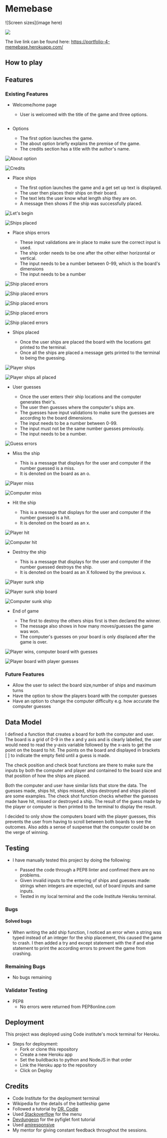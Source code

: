 <h1 align="left">Memebase</h1>

![Screen sizes](image here)

<img src="media/images/home.PNG">

The live link can be found here: https://portfolio-4-memebase.herokuapp.com/



## How to play




## Features

### Existing Features

-   Welcome/home page

    -   User is welcomed with the title of the game and three options.

![]()

-   Options

    -   The first option launches the game.
    -   The about option briefly explains the premise of the game.
    -   The credits section has a title with the author's name. 

![About option](https://github.com/dhowai/portfolio-3-battleship/blob/main/images/about-game.png)

![Credits](https://github.com/dhowai/portfolio-3-battleship/blob/main/images/credits.png)

-   Place ships

    -   The first option launches the game and a get set up text is displayed.
    -   The user then places their ships on their board.
    -   The text lets the user know what length ship they are on.
    -   A message then shows if the ship was successfully placed.

![Let's begin](https://github.com/dhowai/portfolio-3-battleship/blob/main/images/begin-game.png)

![Ships placed](https://github.com/dhowai/portfolio-3-battleship/blob/main/images/entering-ships.png)

-   Place ships errors

    -   These input validations are in place to make sure the correct input is used.
    -   The ship order needs to be one after the other either horizontal or vertical.
    -   The input needs to be a number between 0-99, which is the board's dimensions
    -   The input needs to be a number

![Ship placed errors](https://github.com/dhowai/portfolio-3-battleship/blob/main/images/entering-ship-error.png)

![Ship placed errors](https://github.com/dhowai/portfolio-3-battleship/blob/main/images/entering-ship-error%20(2).png)

![Ship placed errors](https://github.com/dhowai/portfolio-3-battleship/blob/main/images/entering-ship-error%20(3).png)

![Ship placed errors](https://github.com/dhowai/portfolio-3-battleship/blob/main/images/entering-ship-error%20(4).png)

![Ship placed errors](https://github.com/dhowai/portfolio-3-battleship/blob/main/images/entering-ship-error%20(5).png)

-   Ships placed

    -   Once the user ships are placed the board with the locations get printed to the terminal.
    -   Once all the ships are placed a message gets printed to the terminal to being the guessing.

![Player ships](https://github.com/dhowai/portfolio-3-battleship/blob/main/images/player-ships-placed.png)

![Player ships all placed](https://github.com/dhowai/portfolio-3-battleship/blob/main/images/ships-all-placed.png)

-   User guesses

    -   Once the user enters their ship locations and the computer generates their's.
    -   The user then guesses where the computer's ships are.
    -   The guesses have input validations to make sure the guesses are according to the board dimensions.
    -   The input needs to be a number between 0-99.
    -   The input must not be the same number guesses previously.
    -   The input needs to be a number.

![Guess errors](https://github.com/dhowai/portfolio-3-battleship/blob/main/images/guess-errors.png)

-   Miss the ship

    -   This is a message that displays for the user and computer if the number guessed is a miss.
    -   It is denoted on the board as an o.

![Player miss](https://github.com/dhowai/portfolio-3-battleship/blob/main/images/player-miss.png)

![Computer miss](https://github.com/dhowai/portfolio-3-battleship/blob/main/images/computer-miss.png)

-   Hit the ship

    -   This is a message that displays for the user and computer if the number guessed is a hit.
    -   It is denoted on the board as an x.

![Player hit](https://github.com/dhowai/portfolio-3-battleship/blob/main/images/player-hit.png)

![Computer hit](https://github.com/dhowai/portfolio-3-battleship/blob/main/images/computer-hit.png)

-   Destroy the ship

    -   This is a message that displays for the user and computer if the number guessed destroys the ship.
    -   It is denoted on the board as an X followed by the previous x.

![Player sunk ship](https://github.com/dhowai/portfolio-3-battleship/blob/main/images/player-sunk-ship.png)

![Player sunk ship board](https://github.com/dhowai/portfolio-3-battleship/blob/main/images/player-sunk-ship-board.png)

![Computer sunk ship](https://github.com/dhowai/portfolio-3-battleship/blob/main/images/computer-sunk-ship.png)

-   End of game

    -   The first to destroy the others ships first is then declared the winner.
    -   The message also shows in how many moves/guesses the game was won.
    -   The computer's guesses on your board is only displaced after the game is over.

![Player wins, computer board with guesses](https://github.com/dhowai/portfolio-3-battleship/blob/main/images/player-win.png)

![Player board with player guesses](https://github.com/dhowai/portfolio-3-battleship/blob/main/images/player-board-with-computer-guesses.png)

### Future Features

-   Allow the user to select the board size,number of ships and maximum turns
-   Have the option to show the players board with the computer guesses
-   Have an option to change the computer difficulty e.g. how accurate the computer guesses

## Data Model 

I defined a function that creates a board for both the computer and user. The board is a grid of 0-9 in the x and y axis and is clearly labelled, the user would need to read the y-axis variable followed by the x-axis to get the point on the board to hit. The points on the board and displayed in brackets [ ] to indicate the empty field until a guess is made. 

The check position and check boat functions are there to make sure the inputs by both the computer and player and contained to the board size and that position of how the ships are placed.

Both the computer and user have similar lists that store the data. The guesses made, ships hit, ships missed, ships destroyed and ships placed are some examples. The check shot function checks whether the guesses made have hit, missed or destroyed a ship. The result of the guess made by the player or computer is then printed to the terminal to display the result. 

I decided to only show the computers board with the player guesses, this prevents the user from having to scroll between both boards to see the outcomes. Also adds a sense of suspense that the computer could be on the verge of winning.

## Testing

-   I have manually tested this project by doing the following:

    -   Passed the code through a PEP8 linter and confimed there are no problems.
    -   Given invalid inputs to the entering of ships and guesses made: strings when integers are expected, out of board inputs and same inputs.
    -   Tested in my local terminal and the code Institute Heroku terminal.

### Bugs

#### Solved bugs

-   When writing the add ship function, I noticed an error when a string was typed instead of an integer for the ship placement, this caused the game to crash. I then added a try and except statement with the if and else statement to print the according errors to prevent the game from crashing.

### Remaining Bugs

-   No bugs remaining

### Validator Testing

-   PEP8
    -   No errors were returned from PEP8online.com

## Deployment

This project was deployed using Code institute's mock terminal for Heroku.

-   Steps for deployment:
    -   Fork or clone this repository
    -   Create a new Heroku app
    -   Set the buildbacks to python and NodeJS in that order
    -   Link the Heroku app to the repository
    -   Click on Deploy

## Credits

-   Code Institute for the deployment terminal
-   Wikipedia for the details of the battleship game
-   Followed a tutorial by [DR. Codie](https://www.youtube.com/channel/UCFH0iZlolP0HiJOUuDxihqg)
-   Used [Stackoverflow](https://stackoverflow.com/questions/19964603/creating-a-menu-in-python) for the menu
-   [Devdungeon](https://www.devdungeon.com/content/create-ascii-art-text-banners-python) for the pyfiglet font tutorial 
-   Used [amiresponsive](http://ami.responsivedesign.is/#)
-   My mentor for giving constant feedback throughout the sessions.

